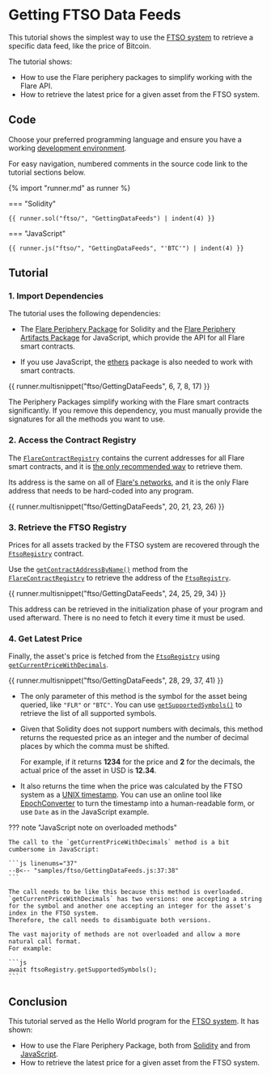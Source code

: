 # Getting FTSO Data Feeds

This tutorial shows the simplest way to use the [FTSO system](../../../tech/ftso.md) to retrieve a specific data feed, like the price of Bitcoin.

The tutorial shows:

* How to use the Flare periphery packages to simplify working with the Flare API.
* How to retrieve the latest price for a given asset from the FTSO system.

## Code

Choose your preferred programming language and ensure you have a working [development environment](../../getting-started/setup/index.md).

For easy navigation, numbered comments in the source code link to the tutorial sections below.

{% import "runner.md" as runner %}

=== "Solidity"

    {{ runner.sol("ftso/", "GettingDataFeeds") | indent(4) }}

=== "JavaScript"

    {{ runner.js("ftso/", "GettingDataFeeds", "'BTC'") | indent(4) }}

<script>
--8<-- "samples/ftso/GettingDataFeeds.js::43"
</script>

<div class="tutorial" markdown>

## Tutorial

### 1. Import Dependencies

The tutorial uses the following dependencies:

* The [Flare Periphery Package](https://www.npmjs.com/package/@flarenetwork/flare-periphery-contracts) for Solidity and the [Flare Periphery Artifacts Package](https://www.npmjs.com/package/@flarenetwork/flare-periphery-contract-artifacts) for JavaScript, which provide the API for all Flare smart contracts.

* If you use JavaScript, the [ethers](https://www.npmjs.com/package/ethers) package is also needed to work with smart contracts.

{{ runner.multisnippet("ftso/GettingDataFeeds", 6, 7, 8, 17) }}

The Periphery Packages simplify working with the Flare smart contracts significantly.
If you remove this dependency, you must manually provide the signatures for all the methods you want to use.

### 2. Access the Contract Registry

The [`FlareContractRegistry`](FlareContractRegistry.md) contains the current addresses for all Flare smart contracts, and it is [the only recommended way](../../getting-started/contract-addresses.md) to retrieve them.

Its address is the same on all of [Flare's networks](../../../tech/flare.md#flare-networks), and it is the only Flare address that needs to be hard-coded into any program.

{{ runner.multisnippet("ftso/GettingDataFeeds", 20, 21, 23, 26) }}

### 3. Retrieve the FTSO Registry

Prices for all assets tracked by the FTSO system are recovered through the [`FtsoRegistry`](FtsoRegistry.md) contract.

Use the [`getContractAddressByName()`](FlareContractRegistry.md#fn_getcontractaddressbyname_82760fca) method from the [`FlareContractRegistry`](FlareContractRegistry.md) to retrieve the address of the [`FtsoRegistry`](FtsoRegistry.md).

{{ runner.multisnippet("ftso/GettingDataFeeds", 24, 25, 29, 34) }}

This address can be retrieved in the initialization phase of your program and used afterward.
There is no need to fetch it every time it must be used.

### 4. Get Latest Price

Finally, the asset's price is fetched from the [`FtsoRegistry`](FtsoRegistry.md) using [`getCurrentPriceWithDecimals`](FtsoRegistry.md#fn_getcurrentpricewithdecimals_a69afdc6).

{{ runner.multisnippet("ftso/GettingDataFeeds", 28, 29, 37, 41) }}

* The only parameter of this method is the symbol for the asset being queried, like `"FLR"` or `"BTC"`.
    You can use [`getSupportedSymbols()`](FtsoRegistry.md#fn_getsupportedsymbols_ce1c0e4d) to retrieve the list of all supported symbols.

* Given that Solidity does not support numbers with decimals, this method returns the requested price as an integer and the number of decimal places by which the comma must be shifted.

    For example, if it returns **1234** for the price and **2** for the decimals, the actual price of the asset in USD is **12.34**.

* It also returns the time when the price was calculated by the FTSO system as a [UNIX timestamp](https://en.wikipedia.org/wiki/Unix_time).
    You can use an online tool like [EpochConverter](https://www.epochconverter.com/) to turn the timestamp into a human-readable form,
    or use `Date` as in the JavaScript example.

??? note "JavaScript note on overloaded methods"

    The call to the `getCurrentPriceWithDecimals` method is a bit cumbersome in JavaScript:

    ```js linenums="37"
    --8<-- "samples/ftso/GettingDataFeeds.js:37:38"
    ```

    The call needs to be like this because this method is overloaded.
    `getCurrentPriceWithDecimals` has two versions: one accepting a string for the symbol and another one accepting an integer for the asset's index in the FTSO system.
    Therefore, the call needs to disambiguate both versions.

    The vast majority of methods are not overloaded and allow a more natural call format.
    For example:

    ```js
    await ftsoRegistry.getSupportedSymbols();
    ```

</div>

## Conclusion

This tutorial served as the Hello World program for the [FTSO system](../../../tech/ftso.md).
It has shown:

* How to use the Flare Periphery Package, both from [Solidity](https://www.npmjs.com/package/@flarenetwork/flare-periphery-contracts) and from [JavaScript](https://www.npmjs.com/package/@flarenetwork/flare-periphery-contract-artifacts).
* How to retrieve the latest price for a given asset from the FTSO system.
